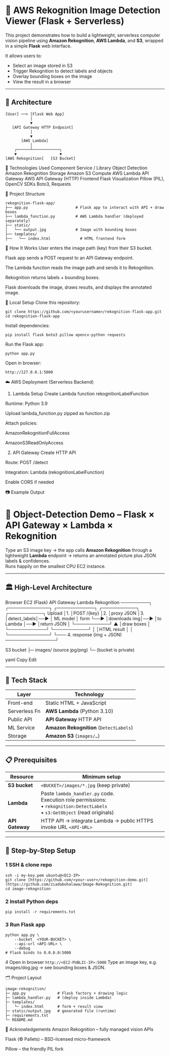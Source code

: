 # 🧠 AWS Rekognition Image Detection Viewer (Flask + Serverless)

This project demonstrates how to build a lightweight, serverless computer vision pipeline using **Amazon Rekognition**, **AWS Lambda**, and **S3**, wrapped in a simple **Flask** web interface.

It allows users to:
- Select an image stored in S3
- Trigger Rekognition to detect labels and objects
- Overlay bounding boxes on the image
- View the result in a browser

---

## 📌 Architecture

```text
[User] ──> [Flask Web App]
           │
           ▼
   [API Gateway HTTP Endpoint]
           │
           ▼
       [AWS Lambda]
           │
    ┌──────┴────────────┐
    ▼                   ▼
[AWS Rekognition]   [S3 Bucket]
```
🔧 Technologies Used
Component	Service / Library
Object Detection	Amazon Rekognition
Storage	Amazon S3
Compute	AWS Lambda
API Gateway	AWS API Gateway (HTTP)
Frontend	Flask
Visualization	Pillow (PIL), OpenCV
SDKs	Boto3, Requests

📁 Project Structure
```
rekognition-flask-app/
├── app.py                     # Flask app to interact with API + draw boxes
├── lambda_function.py         # AWS Lambda handler (deployed separately)
├── static/
│   └── output.jpg             # Image with bounding boxes
├── templates/
├──   └── index.html             # HTML frontend form

```
🚀 How It Works
User enters the image path (key) from their S3 bucket.

Flask app sends a POST request to an API Gateway endpoint.

The Lambda function reads the image path and sends it to Rekognition.

Rekognition returns labels + bounding boxes.

Flask downloads the image, draws results, and displays the annotated image.

🧪 Local Setup
Clone this repository:

```
git clone https://github.com/<yourusername>/rekognition-flask-app.git
cd rekognition-flask-app
```
Install dependencies:
```
pip install flask boto3 pillow opencv-python requests
```
Run the Flask app:
```
python app.py
```
Open in browser:
```
http://127.0.0.1:5000
```
☁️ AWS Deployment (Serverless Backend)
1. Lambda Setup
Create Lambda function rekognitionLabelFunction

Runtime: Python 3.9

Upload lambda_function.py zipped as function.zip

Attach policies:

AmazonRekognitionFullAccess

AmazonS3ReadOnlyAccess

2. API Gateway
Create HTTP API

Route: POST /detect

Integration: Lambda (rekognitionLabelFunction)

Enable CORS if needed

📷 Example Output




# 🎯 Object-Detection Demo – Flask × API Gateway × Lambda × Rekognition

Type an S3 image key → the app calls **Amazon Rekognition** through a lightweight **Lambda** endpoint → returns an annotated picture plus JSON labels & confidences.  
Runs happily on the smallest CPU EC2 instance.

---

## 🏛️ High-Level Architecture

Browser EC2 (Flask) API Gateway Lambda Rekognition
─────────┐ ┌─────────────┐ ┌────────────┐ ┌───────────┐ ┌───────────┐
Upload │1. │POST /{key} │2. │proxy JSON │3. │detect_labels│──► │ ML model │
form └──► │downloads img│──► │to Lambda │──► │return JSON │ └───────────┘
▲ │draw boxes │ └────────────┘ └───────────┘
│ │HTML result │
│ └─────────────┘
└─── 4. response (img + JSON) ────────────────┘

S3 bucket
├─ images/ (source jpg/png)
└─ (bucket is private)

yaml
Copy
Edit

---

## 🧰 Tech Stack

| Layer         | Technology |
|---------------|------------|
| Front-end     | Static HTML + JavaScript  |
| Serverless Fn | **AWS Lambda** (Python 3.10) |
| Public API    | **API Gateway** HTTP API |
| ML Service    | **Amazon Rekognition** (`DetectLabels`) |
| Storage       | **Amazon S3** (`images/…`) |

---

## 📋 Prerequisites

| Resource | Minimum setup |
|----------|---------------|
| **S3 bucket** | `<BUCKET>/images/*.jpg` (keep private) |
| **Lambda**    | Paste `lambda_handler.py` code.<br>Execution role permissions:<br>• `rekognition:DetectLabels`<br>• `s3:GetObject` (read originals) |
| **API Gateway** | HTTP API → integrate Lambda → public HTTPS invoke URL `<API-URL>` |

---

## 🚀 Step-by-Step Setup

### 1  SSH & clone repo

```
ssh -i my-key.pem ubuntu@<EC2-IP>
git clone [https://github.com/<your-user>/rekognition-demo.git](https://github.com/ziadabohalawa/Image-Rekognition.git)
cd image-rekognition
```
### 2 Install Python deps
```
pip install -r requirements.txt
```
### 3 Run Flask app
```
python app.py \
    --bucket  <YOUR-BUCKET> \
    --api-url <API-URL> \
    --debug
# Flask binds to 0.0.0.0:5000
```
4 Open in browser
```http://<EC2-PUBLIC-IP>:5000```
Type an image key, e.g. images/dog.jpg → see bounding boxes & JSON.

🗂 Project Layout
```
image-rekognition/
├─ app.py              # Flask factory + drawing logic
├─ lambda_handler.py   # (deploy inside Lambda)
├─ templates/
│   └─ index.html      # form + result view
├─ static/output.jpg   # generated file (runtime)
├─ requirements.txt
└─ README.md
```
🙏 Acknowledgements
Amazon Rekognition – fully managed vision APIs

Flask (© Pallets) – BSD-licensed micro-framework

Pillow – the friendly PIL fork

